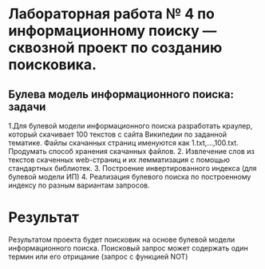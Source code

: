 # Лабораторная работа № 4 по информационному поиску — сквозной проект по созданию поисковика.

## Булева модель информационного поиска: задачи
1.Для булевой модели информационного поиска разработать краулер, который скачивает 100 текстов с сайта Википедии по заданной тематике. Файлы  скачанных страниц именуются как 1.txt,...,100.txt. Продумать способ хранения скачанных файлов.
2. Извлечение слов из текстов скаченных web-страниц и их лемматизация с помощью стандартных библиотек.
3. Построение инвертированного индекса (для булевой модели ИП)
4. Реализация булевого поиска по построенному индексу по разным вариантам запросов.

# Результат
Результатом проекта будет поисковик на основе булевой модели информационного поиска. 
Поисковый запрос может содержать один термин или его отрицание (запрос с функцией NOT)

